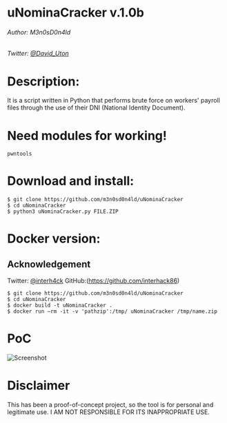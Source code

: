 # uNominaCracker v.1.0b

###### Author: M3n0sD0n4ld
###### Twitter: [@David_Uton](https://twitter.com/David_Uton)

# Description:

It is a script written in Python that performs brute force on workers' payroll files through the use of their DNI (National Identity Document). 

# Need modules for working!
```
pwntools
```

# Download and install:
```
$ git clone https://github.com/m3n0sd0n4ld/uNominaCracker
$ cd uNominaCracker
$ python3 uNominaCracker.py FILE.ZIP
```
# Docker version:
## Acknowledgement
Twitter: [@interh4ck](https://twitter.com/interh4ck)
GitHub:(https://github.com/interhack86)
```
$ git clone https://github.com/m3n0sd0n4ld/uNominaCracker
$ cd uNominaCracker
$ docker build -t uNominaCracker .
$ docker run —rm -it -v 'pathzip':/tmp/ uNominaCracker /tmp/name.zip
```
# PoC
![Screenshot](https://github.com/m3n0sd0n4ld/uNominaCracker/blob/main/PoC.png)

# Disclaimer
This has been a proof-of-concept project, so the tool is for personal and legitimate use. I AM NOT RESPONSIBLE FOR ITS INAPPROPRIATE USE.
